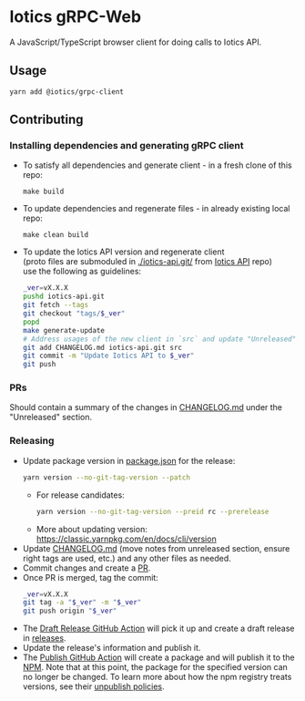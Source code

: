 # Iotics gRPC-Web
A JavaScript/TypeScript browser client for doing calls to Iotics API.


## Usage
```shell
yarn add @iotics/grpc-client
```


## Contributing


### Installing dependencies and generating gRPC client
* To satisfy all dependencies and generate client - in a fresh clone of this repo:
  ```shell
  make build
  ```
* To update dependencies and regenerate files - in already existing local repo:
  ```shell
  make clean build
  ```
* To update the Iotics API version and regenerate client  
  (proto files are submoduled in [./iotics-api.git/](./iotics-api.git)
  from [Iotics API](https://github.com/Iotic-Labs/api) repo)  
  use the following as guidelines:
  ```bash
  _ver=vX.X.X
  pushd iotics-api.git
  git fetch --tags
  git checkout "tags/$_ver"
  popd
  make generate-update
  # Address usages of the new client in `src` and update "Unreleased" section in CHANGELOG.md
  git add CHANGELOG.md iotics-api.git src
  git commit -m "Update Iotics API to $_ver"
  git push
  ```


### PRs
Should contain a summary of the changes in [CHANGELOG.md](./CHANGELOG.md) under the "Unreleased" section.


### Releasing
* Update package version in [package.json](./package.json) for the release:
  ```bash
  yarn version --no-git-tag-version --patch
  ```
  * For release candidates:
    ```bash
    yarn version --no-git-tag-version --preid rc --prerelease
    ```
  * More about updating version: https://classic.yarnpkg.com/en/docs/cli/version
* Update [CHANGELOG.md](./CHANGELOG.md) (move notes from unreleased section, ensure right tags are used, etc.)
  and any other files as needed.
* Commit changes and create a [PR](https://github.com/Iotic-Labs/iotics-grpc-client-ts/compare).
* Once PR is merged, tag the commit:
  ```bash
  _ver=vX.X.X
  git tag -a "$_ver" -m "$_ver"
  git push origin "$_ver"
  ```
* The [Draft Release GitHub Action](https://github.com/Iotic-Labs/iotics-grpc-client-ts/actions/workflows/draft_release.yml)
  will pick it up and create a draft release in [releases](https://github.com/Iotic-Labs/iotics-grpc-client-ts/releases).
* Update the release's information and publish it.
* The [Publish GitHub Action](https://github.com/Iotic-Labs/iotics-grpc-client-ts/actions/workflows/publish.yml)
  will create a package and will publish it to the [NPM](https://www.npmjs.com/package/@iotics/grpc-client).
  Note that at this point, the package for the specified version can no longer be changed.
  To learn more about how the npm registry treats versions, see their
  [unpublish policies](https://docs.npmjs.com/policies/unpublish).
